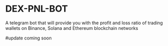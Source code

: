 # DEX-PNL-BOT
A telegram bot that will provide you with the profit and loss ratio of trading wallets on Binance, Solana and Ethereum blockchain networks




#update coming soon

